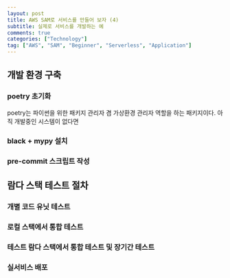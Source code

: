```yaml
---
layout: post
title: AWS SAM로 서비스를 만들어 보자 (4)
subtitle: 실제로 서비스를 개발하는 예
comments: true
categories: ["Technology"]
tag: ["AWS", "SAM", "Beginner", "Serverless", "Application"]
---
```


## 개발 환경 구축

### poetry 초기화

poetry는 파이썬을 위한 패키지 관리자 겸 가상환경 관리자 역할을 하는 패키지이다. 아직 개발중인 시스템이 없다면 

### black + mypy 설치

### pre-commit 스크립트 작성


## 람다 스택 테스트 절차

### 개별 코드 유닛 테스트

### 로컬 스택에서 통합 테스트

### 테스트 람다 스택에서 통합 테스트 및 장기간 테스트

### 실서비스 배포

